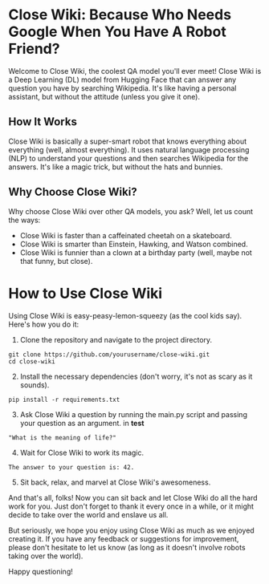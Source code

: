 # Close Wiki: Because Who Needs Google When You Have A Robot Friend?
Welcome to Close Wiki, the coolest QA model you'll ever meet! Close Wiki is a Deep Learning (DL) model from Hugging Face that can answer any question you have by searching Wikipedia. It's like having a personal assistant, but without the attitude (unless you give it one).

## How It Works
Close Wiki is basically a super-smart robot that knows everything about everything (well, almost everything). It uses natural language processing (NLP) to understand your questions and then searches Wikipedia for the answers. It's like a magic trick, but without the hats and bunnies.

## Why Choose Close Wiki?
Why choose Close Wiki over other QA models, you ask? Well, let us count the ways:

- Close Wiki is faster than a caffeinated cheetah on a skateboard.
- Close Wiki is smarter than Einstein, Hawking, and Watson combined.
- Close Wiki is funnier than a clown at a birthday party (well, maybe not that funny, but close).

# How to Use Close Wiki
Using Close Wiki is easy-peasy-lemon-squeezy (as the cool kids say). Here's how you do it:

1. Clone the repository and navigate to the project directory.
``` 
git clone https://github.com/yourusername/close-wiki.git
cd close-wiki
```
2. Install the necessary dependencies (don't worry, it's not as scary as it sounds).
``` 
pip install -r requirements.txt
```
3. Ask Close Wiki a question by running the main.py script and passing your question as an argument. in **test**
``` 
"What is the meaning of life?"
```
4. Wait for Close Wiki to work its magic.
``` 
The answer to your question is: 42.
```
5. Sit back, relax, and marvel at Close Wiki's awesomeness.

And that's all, folks! Now you can sit back and let Close Wiki do all the hard work for you. Just don't forget to thank it every once in a while, or it might decide to take over the world and enslave us all.

But seriously, we hope you enjoy using Close Wiki as much as we enjoyed creating it. If you have any feedback or suggestions for improvement, please don't hesitate to let us know (as long as it doesn't involve robots taking over the world).

Happy questioning!





